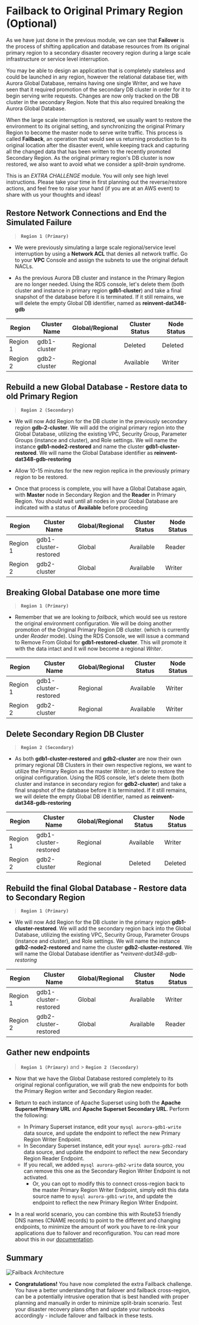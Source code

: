 # Failback to Original Primary Region (Optional)

As we have just done in the previous module, we can see that **Failover** is the process of shifting application and database resources from its original primary region to a secondary disaster recovery region during a large scale infrastructure or service level interruption. 

You may be able to design an application that is completely stateless and could be launched in any region, however the relational database tier, with Aurora Global Database, remains having one single Writer, and we have seen that it required promotion of the secondary DB cluster in order for it to begin serving write requests. Changes are now only tracked on the DB cluster in the secondary Region. Note that this also required breaking the Aurora Global Database.

When the large scale interruption is restored, we usually want to restore the environment to its original setting, and synchronizing the original Primary Region to become the master node to serve write traffic. This process is called **Failback**, an operation that would see us returning production to its original location after the disaster event, while keeping track and capturing all the changed data that has been written to the recently promoted Secondary Region. As the original primary region's DB cluster is now restored, we also want to avoid what we consider a *split-brain* syndrome. 

This is an *EXTRA CHALLENGE* module. You will only see high level instructions. Please take your time in first planning out the reverse/restore actions, and feel free to raise your hand (if you are at an AWS event) to share with us your thoughts and ideas!

## Restore Network Connections and End the Simulated Failure

>  **`Region 1 (Primary)`**

* We were previously simulating a large scale regional/service level interruption by using a **Network ACL** that denies all network traffic. Go to your **VPC** Console and assign the subnets to use the original default NACLs.

* As the previous Aurora DB cluster and instance in the Primary Region are no longer needed. Using the RDS console, let's delete them (both cluster and instance in primary region **gdb1-cluster**) and take a final snapshot of the database before it is terminated. If it still remains, we will delete the empty Global DB identifier, named as **reinvent-dat348-gdb**

| Region | Cluster Name | Global/Regional | Cluster Status | Node Status |
| ------- | ------ | ------ | ------ | ----- |
| Region 1 | gdb1-cluster | Regional | Deleted | Deleted |
| Region 2 | gdb2-cluster | Regional | Available | Writer |

## Rebuild a new Global Database - Restore data to old Primary Region

>  **`Region 2 (Secondary)`**

* We will now Add Region for the DB cluster in the previously secondary region **gdb-2-cluster**. We will add the original primary region into the Global Database, utilizing the existing VPC, Security Group, Parameter Groups (instance and cluster), and Role settings. We will name the instance **gdb1-node2-restored** and name the cluster **gdb1-cluster-restored**. We will name the Global Database identifier as **reinvent-dat348-gdb-restoring**

* Allow 10-15 minutes for the new region replica in the previously primary region to be restored.

* Once that process is complete, you will have a Global Database again, with **Master** node in Secondary Region and the **Reader** in Primary Region. You should wait until all nodes in your Global Database are indicated with a status of **Available** before proceeding

| Region | Cluster Name | Global/Regional | Cluster Status | Node Status |
| ------- | ------ | ------ | ------ | ----- |
| Region 1 | gdb1-cluster-restored | Global | Available | Reader |
| Region 2 | gdb2-cluster          | Global | Available | Writer |

## Breaking Global Database one more time

>  **`Region 1 (Primary)`**

* Remember that we are looking to *failback*, which would see us restore the original environment configuration. We will be doing another promotion of the Original Primary Region DB cluster. (which is currently under *Reader* mode). Using the RDS Console, we will issue a command to Remove From Global for **gdb1-restored-cluster**. This will promote it with the data intact and it will now become a regional *Writer*. 

| Region | Cluster Name | Global/Regional | Cluster Status | Node Status |
| ------- | ------ | ------ | ------ | ----- |
| Region 1 | gdb1-cluster-restored | Regional | Available | Writer |
| Region 2 | gdb2-cluster          | Regional | Available | Writer |

## Delete Secondary Region DB Cluster

>  **`Region 2 (Secondary)`**

* As both **gdb1-cluster-restored** and **gdb2-cluster** are now their own primary regional DB Clusters in their own respective regions, we want to utilize the Primary Region as the master *Writer*, in order to restore the original configuration.  Using the RDS console, let's delete them (both cluster and instance in secondary region for **gdb2-cluster**) and take a final snapshot of the database before it is terminated. If it still remains, we will delete the empty Global DB identifier, named as **reinvent-dat348-gdb-restoring**

| Region | Cluster Name | Global/Regional | Cluster Status | Node Status |
| ------- | ------ | ------ | ------ | ----- |
| Region 1 | gdb1-cluster-restored | Regional | Available | Writer |
| Region 2 | gdb2-cluster          | Regional | Deleted | Deleted |

## Rebuild the final Global Database - Restore data to Secondary Region

>  **`Region 1 (Primary)`**

* We will now Add Region for the DB cluster in the primary region **gdb1-cluster-restored**. We will add the secondary region back into the Global Database, utilizing the existing VPC, Security Group, Parameter Groups (instance and cluster), and Role settings. We will name the instance **gdb2-node2-restored** and name the cluster **gdb2-cluster-restored**. We will name the Global Database identifier as **reinvent-dat348-gdb-restoring*

| Region | Cluster Name | Global/Regional | Cluster Status | Node Status |
| ------- | ------ | ------ | ------ | ----- |
| Region 1 | gdb1-cluster-restored | Global | Available | Writer |
| Region 2 | gdb2-cluster-restored | Global | Available | Reader |

## Gather new endpoints

>  **`Region 1 (Primary)`** and >  **`Region 2 (Secondary)`**

* Now that we have the Global Database restored completely to its original regional configuration, we will grab the new endpoints for both the Primary Region writer and Secondary Region reader. 

* Return to each instance of Apache Superset using both the **Apache Superset Primary URL** and **Apache Superset Secondary URL**. Perform the following:
  * In Primary Superset instance, edit your ``mysql aurora-gdb1-write`` data source, and update the endpoint to reflect the new Primary Region Writer Endpoint.
  * In Secondary Superset instance, edit your ``mysql aurora-gdb2-read`` data source, and update the endpoint to reflect the new Secondary Region Reader Endpoint.
  * If you recall, we added ``mysql aurora-gdb2-write`` data source, you can remove this one as the Secondary Region Writer Endpoint is not activated.
    * Or, you can opt to modify this to connect cross-region back to the master Primary Region Writer Endpoint, simply edit this data source name to ``mysql aurora-gdb1-write``, and update the endpoint to reflect the new Primary Region Writer Endpoint.
 
* In a real world scenario, you can combine this with Route53 friendly DNS names (CNAME records) to point to the different and changing endpoints, to minimize the amount of work you have to re-link your applications due to failover and reconfiguration. You can read more about this in our <a href="https://docs.aws.amazon.com/Route53/latest/DeveloperGuide/routing-to-rds-db.html" target="_blank"> documentation</a>.

## Summary

![Failback Architecture](failback-arch1.png)

* **Congratulations!** You have now completed the extra Failback challenge. You have a better understanding that failover and failback cross-region, can be a potentially intrusive operation that is best handled with proper planning and manually in order to minimize split-brain scenario. Test your disaster recovery plans often and update your runbooks accordingly - include failover and failback in these tests.